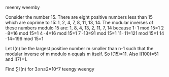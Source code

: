 meemy weemby



Consider the number 15.
There are eight positive numbers less than 15 which are coprime to 15: 1, 2, 4, 7, 8, 11, 13, 14.
The modular inverses of these numbers modulo 15 are: 1, 8, 4, 13, 2, 11, 7, 14
because
1 · 1 mod 15=1
2 · 8=16 mod 15=1
4 · 4=16 mod 15=1
7 · 13=91 mod 15=1
11 · 11=121 mod 15=1
14 · 14=196 mod 15=1

Let I(n) be the largest positive number m smaller than n-1 such that the modular inverse of m modulo n equals m itself.
So I(15)=11.
Also I(100)=51 and I(7)=1.

Find ∑ I(n) for 3≤n≤2×10^7
teengy weengy
